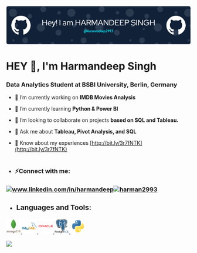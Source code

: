 ![Header](https://github.com/harmandeep2993/harmandeep2993/blob/main/github-header-image.png?raw=true)
<h1 align="Left">HEY 👋, I'm Harmandeep Singh</h1>
<h3 align="left">Data Analytics Student at BSBI University, Berlin, Germany</h3>

- 🔭 I’m currently working on **IMDB Movies Analysis**

- 🌱 I’m currently learning **Python & Power BI**

- 👯 I’m looking to collaborate on projects **based on SQL and Tableau.**

- 💬 Ask me about **Tableau, Pivot Analysis, and SQL**

- 📄 Know about my experiences [http://bit.ly/3r7fNTK](http://bit.ly/3r7fNTK)

#
- <h3 align="left">⚡Connect with me:</h3>
<h3 align="left"> 
<a href="https://linkedin.com/in/www.linkedin.com/in/harmandeep" target="blank"><img align="center" src="https://raw.githubusercontent.com/rahuldkjain/github-profile-readme-generator/master/src/images/icons/Social/linked-in-alt.svg" alt="www.linkedin.com/in/harmandeep" height="30" width="40" /><a href="https://kaggle.com/harman2993" target="blank"><img align="center" src="https://raw.githubusercontent.com/rahuldkjain/github-profile-readme-generator/master/src/images/icons/Social/kaggle.svg" alt="harman2993" height="30" width="40" /></a></p>

- <h3 align="left">Languages and Tools:</h3>
<p align="left"> <a href="https://www.mongodb.com/" target="_blank" rel="noreferrer"> <img src="https://raw.githubusercontent.com/devicons/devicon/master/icons/mongodb/mongodb-original-wordmark.svg" alt="mongodb" width="40" height="40"/> </a> <a href="https://www.mysql.com/" target="_blank" rel="noreferrer"> <img src="https://raw.githubusercontent.com/devicons/devicon/master/icons/mysql/mysql-original-wordmark.svg" alt="mysql" width="40" height="40"/> </a> <a href="https://www.oracle.com/" target="_blank" rel="noreferrer"> <img src="https://raw.githubusercontent.com/devicons/devicon/master/icons/oracle/oracle-original.svg" alt="oracle" width="40" height="40"/> </a> <a href="https://www.postgresql.org" target="_blank" rel="noreferrer"> <img src="https://raw.githubusercontent.com/devicons/devicon/master/icons/postgresql/postgresql-original-wordmark.svg" alt="postgresql" width="40" height="40"/> </a> <a href="https://www.python.org" target="_blank" rel="noreferrer"> <img src="https://raw.githubusercontent.com/devicons/devicon/master/icons/python/python-original.svg" alt="python" width="40" height="40"/> </a> </p>

<p><img src="https://metrics.lecoq.io/harmandeep2993"><p>
